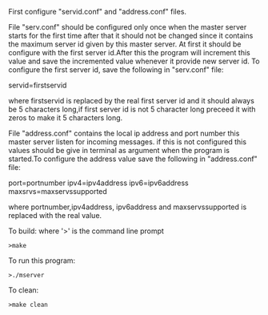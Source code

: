 
First configure "servid.conf" and "address.conf" files.


File "serv.conf" should be configured only once when the master server starts for the first time after that it should not be changed since it contains the maximum server id given by this master server. At first it should be configure with the first server id.After this the program will increment this value and save the incremented value whenever it provide new server id.
To configure the first server id, save the following in "serv.conf" file:

servid=firstservid

where firstservid is replaced by the real first server id and it should always be 5 characters long,if first server id is not 5 character long preceed it with zeros to make it 5 characters long.




File "address.conf" contains the local ip address and port number this master server listen for incoming messages. if this is not configured this values should be give in terminal as argument when the program is started.To configure the address value save the following in "address.conf" file:

port=portnumber	    ipv4=ipv4address	   ipv6=ipv6address     maxsrvs=maxservssupported  

where portnumber,ipv4address, ipv6address and maxservssupported is replaced with the real value.






To build: where '>' is the command line prompt

	>make


To run this program:

	>./mserver


To clean:

	>make clean

